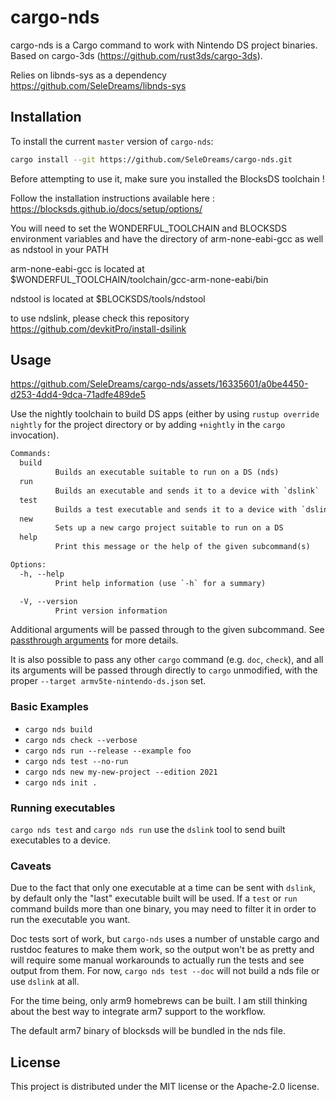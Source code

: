 # cargo-nds

cargo-nds is a Cargo command to work with Nintendo DS project binaries. Based on cargo-3ds (https://github.com/rust3ds/cargo-3ds).

Relies on libnds-sys as a dependency https://github.com/SeleDreams/libnds-sys

## Installation

To install the current `master` version of `cargo-nds`:

```sh
cargo install --git https://github.com/SeleDreams/cargo-nds.git
```
Before attempting to use it, make sure you installed the BlocksDS toolchain !

Follow the installation instructions available here : https://blocksds.github.io/docs/setup/options/

You will need to set the WONDERFUL_TOOLCHAIN and BLOCKSDS environment variables and have the directory of arm-none-eabi-gcc as well as ndstool in your PATH

arm-none-eabi-gcc is located at $WONDERFUL_TOOLCHAIN/toolchain/gcc-arm-none-eabi/bin

ndstool is located at $BLOCKSDS/tools/ndstool

to use ndslink, please check this repository https://github.com/devkitPro/install-dsilink 

## Usage

https://github.com/SeleDreams/cargo-nds/assets/16335601/a0be4450-d253-4dd4-9dca-71adfe489de5

Use the nightly toolchain to build DS apps (either by using `rustup override nightly` for the project directory or by adding `+nightly` in the `cargo` invocation).

```txt
Commands:
  build
          Builds an executable suitable to run on a DS (nds)
  run
          Builds an executable and sends it to a device with `dslink`
  test
          Builds a test executable and sends it to a device with `dslink`
  new
          Sets up a new cargo project suitable to run on a DS
  help
          Print this message or the help of the given subcommand(s)

Options:
  -h, --help
          Print help information (use `-h` for a summary)

  -V, --version
          Print version information
```

Additional arguments will be passed through to the given subcommand.
See [passthrough arguments](#passthrough-arguments) for more details.

It is also possible to pass any other `cargo` command (e.g. `doc`, `check`),
and all its arguments will be passed through directly to `cargo` unmodified,
with the proper `--target armv5te-nintendo-ds.json` set.

### Basic Examples

* `cargo nds build`
* `cargo nds check --verbose`
* `cargo nds run --release --example foo`
* `cargo nds test --no-run`
* `cargo nds new my-new-project --edition 2021`
* `cargo nds init .`
### Running executables

`cargo nds test` and `cargo nds run` use the `dslink` tool to send built
executables to a device.

### Caveats

Due to the fact that only one executable at a time can be sent with `dslink`,
by default only the "last" executable built will be used. If a `test` or `run`
command builds more than one binary, you may need to filter it in order to run
the executable you want.

Doc tests sort of work, but `cargo-nds` uses a number of unstable cargo and
rustdoc features to make them work, so the output won't be as pretty and will
require some manual workarounds to actually run the tests and see output from them.
For now, `cargo nds test --doc` will not build a nds file or use `dslink` at all.

For the time being, only arm9 homebrews can be built. I am still thinking about the best way to integrate arm7 support to the workflow.

The default arm7 binary of blocksds will be bundled in the nds file.

## License

This project is distributed under the MIT license or the Apache-2.0 license.
